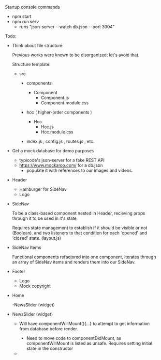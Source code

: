 Startup console commands

- npm start
- npm run serv
  - runs "json-server --watch db.json --port 3004"

Todo:

- Think about file structure

  Previous works were known to be disorganized; let's avoid that.

  Structure template:

  - src

    - components
      - Component
        - Component.js
        - Component.module.css
    - hoc ( higher-order components )
      - Hoc
        - Hoc.js
        - Hoc.module.css


    - index.js , config.js , routes.js , etc.

- Get a mock database for demo purposes
  - typicode's json-server for a fake REST API
  - https://www.mockaroo.com/ for a db.json
    - populate it with references to our images and videos.

* Header

  - Hamburger for SideNav
  - Logo

* SideNav

  To be a class-based component nested in Header, recieving props through it to be used in it's state.

  Requires state management to establish if it should be visible or not (Boolean), and two listeners to that condition for each 'opened' and 'closed' state. (layout.js)

* SideNav Items

  Functional components refactored into one component, iterates through an array of SideNav items and renders them into our SideNav.

* Footer

  - Logo
  - Mock copyright

* Home

  -NewsSlider (widget)

* NewsSlider (widget)

  - Will have componentWillMount(){...} to attempt to get information from database before render.

    - Need to move code to componentDidMount, as componentWillMount is listed as unsafe. Requires setting initial state in the constructor

  -
